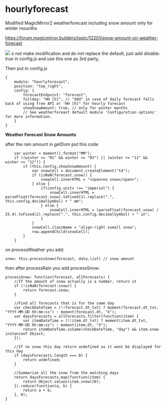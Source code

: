 # hourlyforecast

Modified MagicMirror2 weatherforecast including snow amount only for winter mounths

https://forum.magicmirror.builders/topic/12201/snow-amount-on-weather-forecast

<img src=https://github.com/hangorazvan/hourlyforecast/blob/master/preview.png>
o not make modification and do not replace the default, just add <i>disable: true</i> in config.js and use this one as 3rd party,

Then put in config.js


	{
		module: "hourlyforecast",
		position: "top_right",
		config: {
			forecastEndpoint: "forecast",
			fullday: "HH [h]", // "ddd" in case of daily forecast falls back of using free API or "HH [h]" for hourly forecast
			showSnowAmount: true, // only for winter months
			// See weatherforeast default module 'Configuration options' for more information.
		}
	}

<b>Weather Forecast Snow Amounts</b>

after the rain amount in getDom put this code 

		var winter = moment().format("MM");
		if ((winter >= "01" && winter <= "03") || (winter >= "11" && winter <= "12")) {
			if (this.config.showSnowAmount) {
				var snowCell = document.createElement("td");
				if (isNaN(forecast.snow)) {
					snowCell.innerHTML = "<span>no snow</span>";
				} else {
					if(config.units !== "imperial") {
						snowCell.innerHTML = parseFloat(forecast.snow).toFixed(1).replace(".", this.config.decimalSymbol) + " mm";
					} else {
						snowCell.innerHTML = (parseFloat(forecast.snow) / 25.4).toFixed(2).replace(".", this.config.decimalSymbol) + " in";
					}
				}
				snowCell.className = "align-right xsmall snow";
				row.appendChild(snowCell);
			}
		}

on processWeather you add:

	snow: this.processSnow(forecast, data.list) // snow amount

then after processRain you add processSnow:

	processSnow: function(forecast, allForecasts) {
		//If the amount of snow actually is a number, return it
		if (!isNaN(forecast.snow)) {
			return forecast.snow;
		}

		//Find all forecasts that is for the same day
		var checkDateTime = (!!forecast.dt_txt) ? moment(forecast.dt_txt, "YYYY-MM-DD hh:mm:ss") : moment(forecast.dt, "X");
		var daysForecasts = allForecasts.filter(function(item) {
			var itemDateTime = (!!item.dt_txt) ? moment(item.dt_txt, "YYYY-MM-DD hh:mm:ss") : moment(item.dt, "X");
			return itemDateTime.isSame(checkDateTime, "day") && item.snow instanceof Object;
		});

		//If no snow this day return undefined so it wont be displayed for this day
		if (daysForecasts.length === 0) {
			return undefined;
		}

		//Summarize all the snow from the matching days
		return daysForecasts.map(function(item) {
			return Object.values(item.snow)[0];
		}).reduce(function(a, b) {
			return a + b;
		}, 0);
	}
